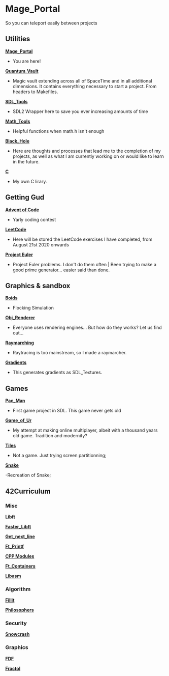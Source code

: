 # Mage_Portal
So you can teleport easily between projects

## Utilities

**[Mage_Portal][0]**
  
  - You are here!
    
**[Quantum_Vault][2]**
     
  - Magic vault extending across all of SpaceTime and in all additional dimensions. It contains everything necessary to start a project. From headers to Makefiles.

**[SDL_Tools][3]**

  - SDL2 Wrapper here to save you ever increasing amounts of time

**[Math_Tools][4]**

  - Helpful functions when math.h isn't enough
  
**[Black_Hole][9]**

  - Here are thoughts and processes that lead me to the completion of my projects, as well as what I am currently working on or would like to learn in the future.
  
**[C][23]**

- My own C lirary.

## Getting Gud

**[Advent of Code][11]**

  - Yarly coding contest
  
**[LeetCode][1]**
  
-  Here will be stored the LeetCode exercises I have completed, from August 21st 2020 onwards
  
**[Project Euler][24]**

- Project Euler problems. I don't do them often | Been trying to make a good prime generator... easier said than done.

## Graphics & sandbox

**[Boids][5]**

  - Flocking Simulation
  
 **[Obj_Renderer][9]**

  - Everyone uses rendering engines... But how do they works? Let us find out...
  
  **[Raymarching][25]**
  
  - Raytracing is too mainstream, so I made a raymarcher.
  
  **[Gradients][26]**

 - This generates gradients as SDL_Textures.

## Games

**[Pac_Man][6]**

- First game project in SDL. This game never gets old

**[Game_of_Ur][7]**

  - My attempt at making online multiplayer, albeit with a thousand years old game. Tradition and modernity?
  
**[Tiles][8]**

  - Not a game. Just trying screen partitionning;
  
  **[Snake][27]**
  
  -Recreation of Snake;
  
  ## 42Curriculum
  
### Misc

**[Libft][13]**

**[Faster_Libft][12]**

**[Get_next_line][22]**

**[Ft_Printf][15]**

**[CPP Modules][18]**

**[Ft_Containers][19]**

**[Libasm][20]**

### Algorithm

**[Fillit][17]**

**[Philosophers][21]**

### Security

**[Snowcrash][16]**

### Graphics

**[FDF][14]**

**[Fractol][15]**


[0]: https://github.com/FlavorlessQuark/Mage_Portal
[1]: https://github.com/FlavorlessQuark/LeetCode
[2]: https://github.com/FlavorlessQuark/Quantum_Vault
[3]: https://github.com/FlavorlessQuark/SDL_Tools
[4]: https://github.com/FlavorlessQuark/Math_Tools
[5]: https://github.com/LumenNoctis/Boids
[6]: https://github.com/Compute-Progress/PacMan
[7]: https://github.com/Compute-Progress/Game_of_Ur
[8]: https://github.com/Compute-Progress/tiles
[9]: https://github.com/FlavorlessQuark/Black_Hole
[10]: https://github.com/LumenNoctis/Obj_renderer
[11]: https://github.com/FlavorlessQuark/Advent_of_Code
[12]: https://github.com/42Curriculum/faster_libft
[13]: https://github.com/42Curriculum/libft
[14]: https://github.com/42Curriculum/ft_fdf
[15]: https://github.com/42Curriculum/Fractol
[16]: https://github.com/42Curriculum/Snowcrash
[17]: https://github.com/42Curriculum/ft_fillit
[18]: https://github.com/42Curriculum/CPP_Modules
[19]: https://github.com/42Curriculum/ft_containers
[20]: https://github.com/42Curriculum/libasm
[21]: https://github.com/42Curriculum/ft_philosophers
[22]: https://github.com/42Curriculum/ft_get_next_line
[23]: https://github.com/FlavorlessQuark/C
[24]: https://github.com/FlavorlessQuark/Project_Euler
[25]: https://github.com/Compute-Progress/RayMarching
[26]: https://github.com/Compute-Progress/Gradients
[27]: https://github.com/Compute-Progress/Snake

